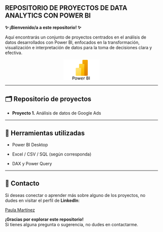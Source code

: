 ## **REPOSITORIO DE PROYECTOS DE DATA ANALYTICS CON POWER BI**

**✨ ¡Bienvenido/a a este repositorio! ✨**

Aquí encontrarás un conjunto de proyectos centrados en el análisis de datos desarrollados con Power BI, enfocados en la transformación, visualización e interpretación de datos para la toma de decisiones clara y efectiva.

<p align="center">
  <img src="https://github.com/Paulamc1695/projects_powerbi/blob/main/logo-BI.png" alt="Logo Google Ads" width="120"/>
</p>

---

## 🗂️ Repositorio de proyectos

- **Proyecto 1.** Análisis de datos de Google Ads

---

## 🧰 Herramientas utilizadas

- Power BI Desktop

- Excel / CSV / SQL (según corresponda)

- DAX y Power Query

---

## 📱 **Contacto**

Si deseas conectar o aprender más sobre alguno de los proyectos, no dudes en visitar el perfil de **LinkedIn**: 

[Paula Martínez](https://www.linkedin.com/in/paulamartinezcantero/)  


**¡Gracias por explorar este repositorio!**  
Si tienes alguna pregunta o sugerencia, no dudes en contactarme.
